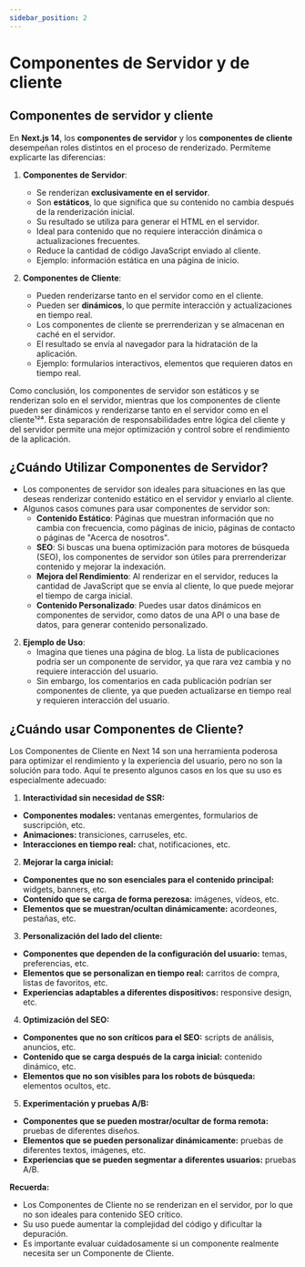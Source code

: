 ```yaml
---
sidebar_position: 2
---
```


# Componentes de Servidor y de cliente

## Componentes de servidor y cliente

En **Next.js 14**, los **componentes de servidor** y los **componentes de cliente** desempeñan roles distintos en el proceso de renderizado. Permíteme explicarte las diferencias:

1. **Componentes de Servidor**:
   - Se renderizan **exclusivamente en el servidor**.
   - Son **estáticos**, lo que significa que su contenido no cambia después de la renderización inicial.
   - Su resultado se utiliza para generar el HTML en el servidor.
   - Ideal para contenido que no requiere interacción dinámica o actualizaciones frecuentes.
   - Reduce la cantidad de código JavaScript enviado al cliente.
   - Ejemplo: información estática en una página de inicio.

2. **Componentes de Cliente**:
   - Pueden renderizarse tanto en el servidor como en el cliente.
   - Pueden ser **dinámicos**, lo que permite interacción y actualizaciones en tiempo real.
   - Los componentes de cliente se prerrenderizan y se almacenan en caché en el servidor.
   - El resultado se envía al navegador para la hidratación de la aplicación.
   - Ejemplo: formularios interactivos, elementos que requieren datos en tiempo real.

Como conclusión, los componentes de servidor son estáticos y se renderizan solo en el servidor, mientras que los componentes de cliente pueden ser dinámicos y renderizarse tanto en el servidor como en el cliente¹²⁴. Esta separación de responsabilidades entre lógica del cliente y del servidor permite una mejor optimización y control sobre el rendimiento de la aplicación.


## ¿Cuándo Utilizar Componentes de Servidor?
   - Los componentes de servidor son ideales para situaciones en las que deseas renderizar contenido estático en el servidor y enviarlo al cliente.
   - Algunos casos comunes para usar componentes de servidor son:
     - **Contenido Estático**: Páginas que muestran información que no cambia con frecuencia, como páginas de inicio, páginas de contacto o páginas de "Acerca de nosotros".
     - **SEO**: Si buscas una buena optimización para motores de búsqueda (SEO), los componentes de servidor son útiles para prerrenderizar contenido y mejorar la indexación.
     - **Mejora del Rendimiento**: Al renderizar en el servidor, reduces la cantidad de JavaScript que se envía al cliente, lo que puede mejorar el tiempo de carga inicial.
     - **Contenido Personalizado**: Puedes usar datos dinámicos en componentes de servidor, como datos de una API o una base de datos, para generar contenido personalizado.

2. **Ejemplo de Uso**:
   - Imagina que tienes una página de blog. La lista de publicaciones podría ser un componente de servidor, ya que rara vez cambia y no requiere interacción del usuario.
   - Sin embargo, los comentarios en cada publicación podrían ser componentes de cliente, ya que pueden actualizarse en tiempo real y requieren interacción del usuario.

## ¿Cuándo usar Componentes de Cliente?

Los Componentes de Cliente en Next 14 son una herramienta poderosa para optimizar el rendimiento y la experiencia del usuario, pero no son la solución para todo. Aquí te presento algunos casos en los que su uso es especialmente adecuado:

1. **Interactividad sin necesidad de SSR:**

  - **Componentes modales:** ventanas emergentes, formularios de suscripción, etc.
  - **Animaciones:** transiciones, carruseles, etc.
  - **Interacciones en tiempo real:** chat, notificaciones, etc.

2. **Mejorar la carga inicial:**

  * **Componentes que no son esenciales para el contenido principal:** widgets, banners, etc.
  * **Contenido que se carga de forma perezosa:** imágenes, vídeos, etc.
  * **Elementos que se muestran/ocultan dinámicamente:** acordeones, pestañas, etc.

3. **Personalización del lado del cliente:**

  - **Componentes que dependen de la configuración del usuario:** temas, preferencias, etc.
  - **Elementos que se personalizan en tiempo real:** carritos de compra, listas de favoritos, etc.
  - **Experiencias adaptables a diferentes dispositivos:** responsive design, etc.

4. **Optimización del SEO:**

  * **Componentes que no son críticos para el SEO:** scripts de análisis, anuncios, etc.
  * **Contenido que se carga después de la carga inicial:** contenido dinámico, etc.
  * **Elementos que no son visibles para los robots de búsqueda:** elementos ocultos, etc.

5. **Experimentación y pruebas A/B:**

  * **Componentes que se pueden mostrar/ocultar de forma remota:** pruebas de diferentes diseños.
  * **Elementos que se pueden personalizar dinámicamente:** pruebas de diferentes textos, imágenes, etc.
  * **Experiencias que se pueden segmentar a diferentes usuarios:** pruebas A/B.

**Recuerda:**

* Los Componentes de Cliente no se renderizan en el servidor, por lo que no son ideales para contenido SEO crítico.
* Su uso puede aumentar la complejidad del código y dificultar la depuración.
* Es importante evaluar cuidadosamente si un componente realmente necesita ser un Componente de Cliente.


